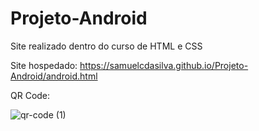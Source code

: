# Projeto-Android
Site realizado dentro do curso de HTML e CSS

Site hospedado: https://samuelcdasilva.github.io/Projeto-Android/android.html

QR Code:

![qr-code (1)](https://user-images.githubusercontent.com/91702874/151539684-837682f3-a0ac-46b0-adbf-e332be1c2652.png)

